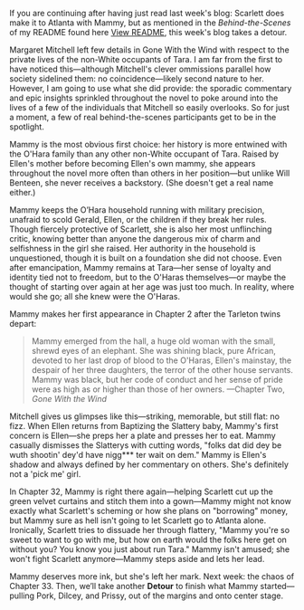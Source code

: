If you are continuing after having just read last week's blog: Scarlett does make it to Atlanta with Mammy, but as mentioned in the *Behind-the-Scenes* of my README found here [View README](https://github.com/mendoza-cm/goneWithTheWind/blob/main/README.md), 
this week's blog takes a detour.  

Margaret Mitchell left few details in Gone With the Wind with respect to the private lives of the non-White occupants of Tara. I am far from the first to have noticed this—although Mitchell's 
clever ommissions parallel how society sidelined them: no coincidence—likely second nature to her. However, I am going to use what she did provide: the sporadic commentary and epic insights 
sprinkled throughout the novel to poke around into the lives of a few of the individuals that Mitchell so easily overlooks. So for just a moment, a few of real behind-the-scenes participants get to be in the spotlight.

Mammy is the most obvious first choice: her history is more entwined with the O'Hara family than any other non-White occupant of Tara. Raised by Ellen's mother before becoming Ellen's 
own mammy, she appears throughout the novel more often than others in her position—but unlike Will Benteen, she never receives a backstory. (She doesn't get a real name either.)

Mammy keeps the O’Hara household running with military precision, unafraid to scold Gerald, Ellen, or the children if they break her rules. Though fiercely protective of Scarlett, she is also her 
most unflinching critic, knowing better than anyone the dangerous mix of charm and selfishness in the girl she raised. Her authority in the household is unquestioned, though it is built on a 
foundation she did not choose. Even after emancipation, Mammy remains at Tara—her sense of loyalty and identity tied not to freedom, but to the O'Haras themselves—or maybe the thought of starting 
over again at her age was just too much. In reality, where would she go; all she knew were the O'Haras.

Mammy makes her first appearance in Chapter 2 after the Tarleton twins depart: 
> Mammy emerged from the hall, a huge old woman with the small, shrewd eyes of an elephant. She was shining black, pure African, devoted to her last drop of blood to the O'Haras, Ellen's mainstay, the despair of her three daughters, the terror of the other house servants. Mammy was black, but her code of conduct and her sense of pride were as high as or higher than those of her owners. —Chapter Two, *Gone With the Wind*

Mitchell gives us glimpses like this—striking, memorable, but still flat: no fizz. When Ellen returns from Baptizing the Slattery baby, Mammy's first concern is Ellen—she preps her a plate and presses 
her to eat. Mammy casually dismisses the Slatterys with cutting words, "folks dat did dey be wuth shootin' dey'd have nigg*** ter wait on dem." Mammy is Ellen's shadow and always defined by her commentary 
on others. She's definitely not a 'pick me' girl.

In Chapter 32, Mammy is right there again—helping Scarlett cut up the green velvet curtains and stitch them into a gown—Mammy might not know exactly what Scarlett's scheming or how she plans on 
"borrowing" money, but Mammy sure as hell isn't going to let Scarlett go to Atlanta alone. Ironically, Scarlett tries to dissuade her through flattery, "Mammy you're so sweet to 
want to go with me, but how on earth would the folks here get on without you? You know you just about run Tara." Mammy isn't amused; she won't fight Scarlett anymore—Mammy steps aside and lets her lead.

Mammy deserves more ink, but she's left her mark. Next week: the chaos of Chapter 33. Then, we’ll take another **Detour** to finish what Mammy started—pulling Pork, Dilcey, and Prissy, 
out of the margins and onto center stage.
